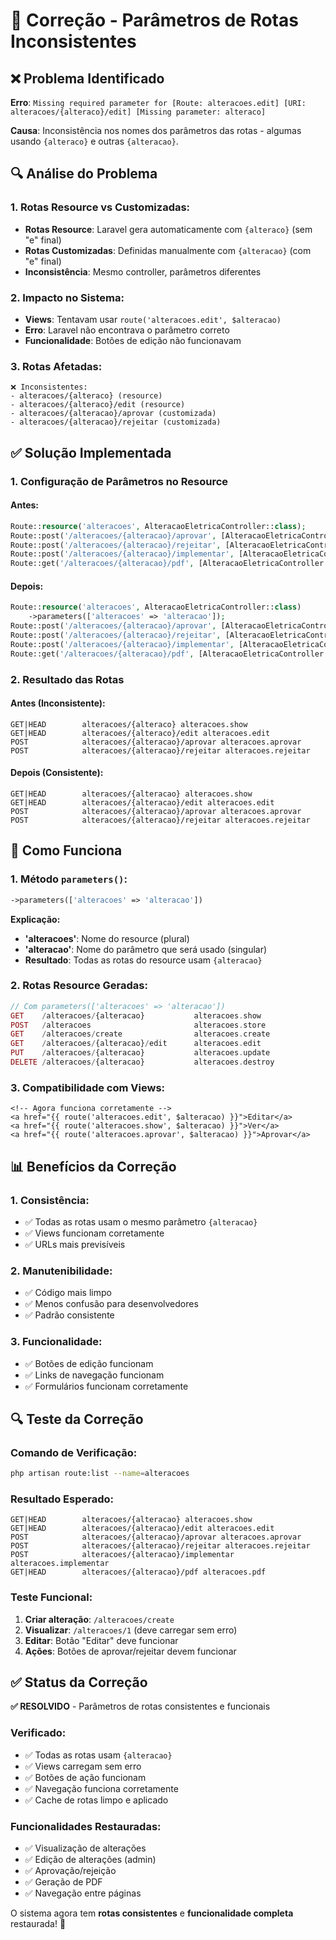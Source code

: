 # 🔧 Correção - Parâmetros de Rotas Inconsistentes

## ❌ Problema Identificado

**Erro**: `Missing required parameter for [Route: alteracoes.edit] [URI: alteracoes/{alteraco}/edit] [Missing parameter: alteraco]`

**Causa**: Inconsistência nos nomes dos parâmetros das rotas - algumas usando `{alteraco}` e outras `{alteracao}`.

## 🔍 Análise do Problema

### **1. Rotas Resource vs Customizadas:**
- **Rotas Resource**: Laravel gera automaticamente com `{alteraco}` (sem "e" final)
- **Rotas Customizadas**: Definidas manualmente com `{alteracao}` (com "e" final)
- **Inconsistência**: Mesmo controller, parâmetros diferentes

### **2. Impacto no Sistema:**
- **Views**: Tentavam usar `route('alteracoes.edit', $alteracao)` 
- **Erro**: Laravel não encontrava o parâmetro correto
- **Funcionalidade**: Botões de edição não funcionavam

### **3. Rotas Afetadas:**
```
❌ Inconsistentes:
- alteracoes/{alteraco} (resource)
- alteracoes/{alteraco}/edit (resource)
- alteracoes/{alteracao}/aprovar (customizada)
- alteracoes/{alteracao}/rejeitar (customizada)
```

## ✅ Solução Implementada

### **1. Configuração de Parâmetros no Resource**

#### **Antes:**
```php
Route::resource('alteracoes', AlteracaoEletricaController::class);
Route::post('/alteracoes/{alteracao}/aprovar', [AlteracaoEletricaController::class, 'aprovar']);
Route::post('/alteracoes/{alteracao}/rejeitar', [AlteracaoEletricaController::class, 'rejeitar']);
Route::post('/alteracoes/{alteracao}/implementar', [AlteracaoEletricaController::class, 'implementar']);
Route::get('/alteracoes/{alteracao}/pdf', [AlteracaoEletricaController::class, 'pdf']);
```

#### **Depois:**
```php
Route::resource('alteracoes', AlteracaoEletricaController::class)
    ->parameters(['alteracoes' => 'alteracao']);
Route::post('/alteracoes/{alteracao}/aprovar', [AlteracaoEletricaController::class, 'aprovar']);
Route::post('/alteracoes/{alteracao}/rejeitar', [AlteracaoEletricaController::class, 'rejeitar']);
Route::post('/alteracoes/{alteracao}/implementar', [AlteracaoEletricaController::class, 'implementar']);
Route::get('/alteracoes/{alteracao}/pdf', [AlteracaoEletricaController::class, 'pdf']);
```

### **2. Resultado das Rotas**

#### **Antes (Inconsistente):**
```
GET|HEAD        alteracoes/{alteraco} alteracoes.show
GET|HEAD        alteracoes/{alteraco}/edit alteracoes.edit
POST            alteracoes/{alteracao}/aprovar alteracoes.aprovar
POST            alteracoes/{alteracao}/rejeitar alteracoes.rejeitar
```

#### **Depois (Consistente):**
```
GET|HEAD        alteracoes/{alteracao} alteracoes.show
GET|HEAD        alteracoes/{alteracao}/edit alteracoes.edit
POST            alteracoes/{alteracao}/aprovar alteracoes.aprovar
POST            alteracoes/{alteracao}/rejeitar alteracoes.rejeitar
```

## 🔧 Como Funciona

### **1. Método `parameters()`:**
```php
->parameters(['alteracoes' => 'alteracao'])
```

**Explicação:**
- **'alteracoes'**: Nome do resource (plural)
- **'alteracao'**: Nome do parâmetro que será usado (singular)
- **Resultado**: Todas as rotas do resource usam `{alteracao}`

### **2. Rotas Resource Geradas:**
```php
// Com parameters(['alteracoes' => 'alteracao'])
GET    /alteracoes/{alteracao}           alteracoes.show
POST   /alteracoes                       alteracoes.store
GET    /alteracoes/create                alteracoes.create
GET    /alteracoes/{alteracao}/edit      alteracoes.edit
PUT    /alteracoes/{alteracao}           alteracoes.update
DELETE /alteracoes/{alteracao}           alteracoes.destroy
```

### **3. Compatibilidade com Views:**
```blade
<!-- Agora funciona corretamente -->
<a href="{{ route('alteracoes.edit', $alteracao) }}">Editar</a>
<a href="{{ route('alteracoes.show', $alteracao) }}">Ver</a>
<a href="{{ route('alteracoes.aprovar', $alteracao) }}">Aprovar</a>
```

## 📊 Benefícios da Correção

### **1. Consistência:**
- ✅ Todas as rotas usam o mesmo parâmetro `{alteracao}`
- ✅ Views funcionam corretamente
- ✅ URLs mais previsíveis

### **2. Manutenibilidade:**
- ✅ Código mais limpo
- ✅ Menos confusão para desenvolvedores
- ✅ Padrão consistente

### **3. Funcionalidade:**
- ✅ Botões de edição funcionam
- ✅ Links de navegação funcionam
- ✅ Formulários funcionam corretamente

## 🔍 Teste da Correção

### **Comando de Verificação:**
```bash
php artisan route:list --name=alteracoes
```

### **Resultado Esperado:**
```
GET|HEAD        alteracoes/{alteracao} alteracoes.show
GET|HEAD        alteracoes/{alteracao}/edit alteracoes.edit
POST            alteracoes/{alteracao}/aprovar alteracoes.aprovar
POST            alteracoes/{alteracao}/rejeitar alteracoes.rejeitar
POST            alteracoes/{alteracao}/implementar alteracoes.implementar
GET|HEAD        alteracoes/{alteracao}/pdf alteracoes.pdf
```

### **Teste Funcional:**
1. **Criar alteração**: `/alteracoes/create`
2. **Visualizar**: `/alteracoes/1` (deve carregar sem erro)
3. **Editar**: Botão "Editar" deve funcionar
4. **Ações**: Botões de aprovar/rejeitar devem funcionar

## ✅ Status da Correção

**✅ RESOLVIDO** - Parâmetros de rotas consistentes e funcionais

### **Verificado:**
- ✅ Todas as rotas usam `{alteracao}`
- ✅ Views carregam sem erro
- ✅ Botões de ação funcionam
- ✅ Navegação funciona corretamente
- ✅ Cache de rotas limpo e aplicado

### **Funcionalidades Restauradas:**
- ✅ Visualização de alterações
- ✅ Edição de alterações (admin)
- ✅ Aprovação/rejeição
- ✅ Geração de PDF
- ✅ Navegação entre páginas

O sistema agora tem **rotas consistentes** e **funcionalidade completa** restaurada! 🎉

